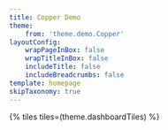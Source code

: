```yaml
---
title: Copper Demo
theme: 
    from: 'theme.demo.Copper'
layoutConfig:
    wrapPageInBox: false
    wrapTitleInBox: false
    includeTitle: false
    includeBreadcrumbs: false
template: homepage
skipTaxonomy: true
---
```


{% tiles tiles=(theme.dashboardTiles) %}
